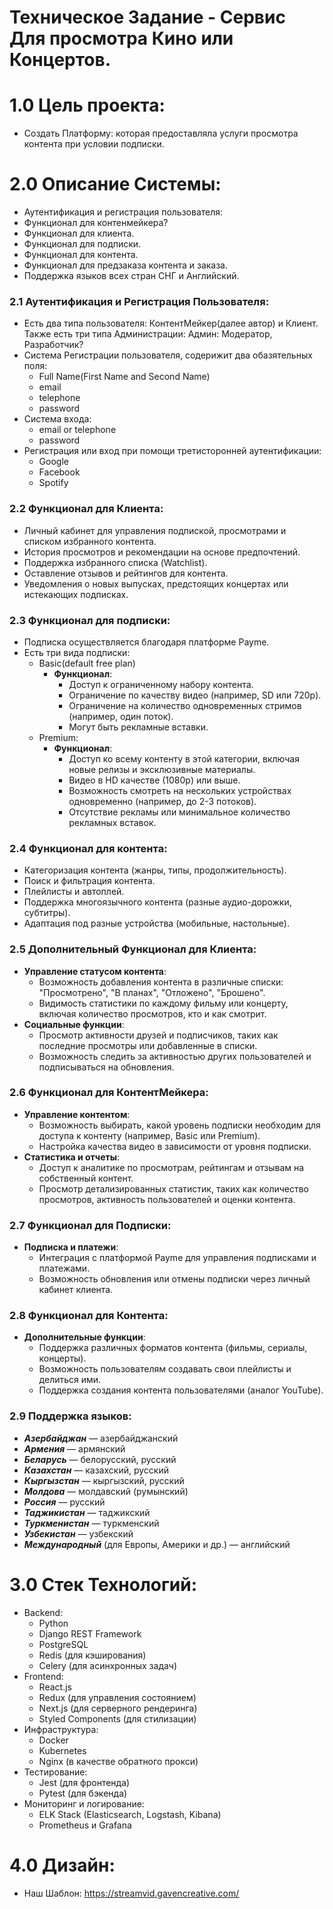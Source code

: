 # Техническое Задание - Сервис Для просмотра Кино или Концертов.

# 1.0 Цель проекта:

- Создать Платформу: которая предоставляла услуги просмотра контента при условии подписки.

# 2.0 Описание Системы:

- Аутентификация и регистрация пользователя:
- Функционал для контенмейкера?
- Функционал для клиента.
- Функционал для подписки.
- Функционал для контента.
- Функционал для предзаказа контента и заказа.
- Поддержка языков всех стран СНГ и Английский.

### 2.1 Аутентификация и Регистрация Пользователя:

- Есть два типа пользователя: КонтентМейкер(далее автор) и Клиент. Также есть три типа Администрации: Админ: Модератор, Разработчик?
- Система Регистрации пользователя, содерижит два обазятельных поля:
    - Full Name(First Name and Second Name)
    - email
    - telephone
    - password
- Система входа:
    - email or telephone
    - password
- Регистрация или вход при помощи третисторонней аутентификации:
    - Google
    - Facebook
    - Spotify

### 2.2 Функционал для Клиента:

- Личный кабинет для управления подпиской, просмотрами и списком избранного контента.
- История просмотров и рекомендации на основе предпочтений.
- Поддержка избранного списка (Watchlist).
- Оставление отзывов и рейтингов для контента.
- Уведомления о новых выпусках, предстоящих концертах или истекающих подписках.

### 2.3 Функционал для подписки:

- Подписка осуществляется благодаря платформе Payme.
- Есть три вида подписки:
    - Basic(default free plan)
        - **Функционал**:
            - Доступ к ограниченному набору контента.
            - Ограничение по качеству видео (например, SD или 720p).
            - Ограничение на количество одновременных стримов (например, один поток).
            - Могут быть рекламные вставки.
    - Premium:
        - **Функционал**:
            - Доступ ко всему контенту в этой категории, включая новые релизы и эксклюзивные материалы.
            - Видео в HD качестве (1080p) или выше.
            - Возможность смотреть на нескольких устройствах одновременно (например, до 2-3 потоков).
            - Отсутствие рекламы или минимальное количество рекламных вставок.

### 2.4 Функционал для контента:

- Категоризация контента (жанры, типы, продолжительность).
- Поиск и фильтрация контента.
- Плейлисты и автоплей.
- Поддержка многоязычного контента (разные аудио-дорожки, субтитры).
- Адаптация под разные устройства (мобильные, настольные).

### 2.5 Дополнительный Функционал для Клиента:

- **Управление статусом контента**:
    - Возможность добавления контента в различные списки: "Просмотрено", "В планах", "Отложено", "Брошено".
    - Видимость статистики по каждому фильму или концерту, включая количество просмотров, кто и как смотрит.
- **Социальные функции**:
    - Просмотр активности друзей и подписчиков, таких как последние просмотры или добавленные в списки.
    - Возможность следить за активностью других пользователей и подписываться на обновления.

### 2.6 Функционал для КонтентМейкера:

- **Управление контентом**:
    - Возможность выбирать, какой уровень подписки необходим для доступа к контенту (например, Basic или Premium).
    - Настройка качества видео в зависимости от уровня подписки.
- **Статистика и отчеты**:
    - Доступ к аналитике по просмотрам, рейтингам и отзывам на собственный контент.
    - Просмотр детализированных статистик, таких как количество просмотров, активность пользователей и оценки контента.

### 2.7 Функционал для Подписки:

- **Подписка и платежи**:
    - Интеграция с платформой Payme для управления подписками и платежами.
    - Возможность обновления или отмены подписки через личный кабинет клиента.

### 2.8 Функционал для Контента:

- **Дополнительные функции**:
    - Поддержка различных форматов контента (фильмы, сериалы, концерты).
    - Возможность пользователям создавать свои плейлисты и делиться ими.
    - Поддержка создания контента пользователями (аналог YouTube).

### 2.9 **Поддержка языков**:

- ***Азербайджан*** — азербайджанский
- ***Армения*** — армянский
- ***Беларусь*** — белорусский, русский
- ***Казахстан*** — казахский, русский
- ***Кыргызстан*** — кыргызский, русский
- ***Молдова*** — молдавский (румынский)
- ***Россия*** — русский
- ***Таджикистан*** — таджикский
- ***Туркменистан*** — туркменский
- ***Узбекистан*** — узбекский
- ***Международный*** (для Европы, Америки и др.) — английский

# 3.0 Стек Технологий:

- Backend:
    - Python
    - Django REST Framework
    - PostgreSQL
    - Redis (для кэширования)
    - Celery (для асинхронных задач)
- Frontend:
    - React.js
    - Redux (для управления состоянием)
    - Next.js (для серверного рендеринга)
    - Styled Components (для стилизации)
- Инфраструктура:
    - Docker
    - Kubernetes
    - Nginx (в качестве обратного прокси)
- Тестирование:
    - Jest (для фронтенда)
    - Pytest (для бэкенда)
- Мониторинг и логирование:
    - ELK Stack (Elasticsearch, Logstash, Kibana)
    - Prometheus и Grafana

# 4.0 Дизайн:

- Наш Шаблон: https://streamvid.gavencreative.com/

